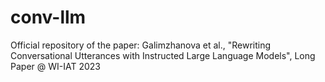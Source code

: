 # conv-llm
Official repository of the paper: Galimzhanova et al., "Rewriting Conversational Utterances with Instructed Large Language Models", Long Paper @ WI-IAT 2023
